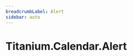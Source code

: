 ```yaml
---
breadcrumbLabel: Alert
sidebar: auto
---
```


# Titanium.Calendar.Alert

<ProxySummary/>

<ApiDocs/>
